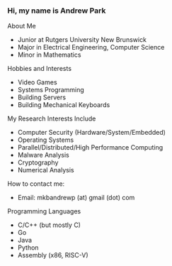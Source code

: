 ### Hi, my name is Andrew Park

About Me
* Junior at Rutgers University New Brunswick
* Major in Electrical Engineering, Computer Science
* Minor in Mathematics

Hobbies and Interests
* Video Games
* Systems Programming
* Building Servers
* Building Mechanical Keyboards

My Research Interests Include
* Computer Security (Hardware/System/Embedded)
* Operating Systems
* Parallel/Distributed/High Performance Computing
* Malware Analysis
* Cryptography
* Numerical Analysis

How to contact me:
* Email: mkbandrewp (at) gmail (dot) com

Programming Languages
* C/C++ (but mostly C)
* Go
* Java
* Python
* Assembly (x86, RISC-V) 
